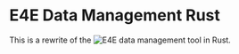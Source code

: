 # E4E Data Management Rust
This is a rewrite of the ![E4E data management tool](https://github.com/UCSD-E4E/e4e-data-management) in Rust.